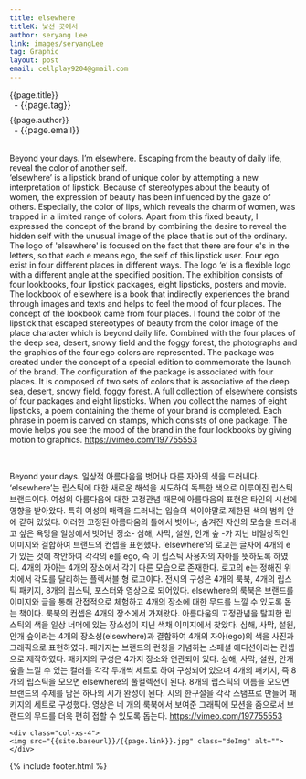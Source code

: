 ```yaml
---
title: elsewhere
titleK: 낯선 곳에서
author: seryang Lee
link: images/seryangLee
tag: Graphic
layout: post
email: cellplay9204@gmail.com
---	
```


<div class="container">

<div class="deDep">
{{page.title}}<br>
<p style="font-size:15px; margin:0px; padding:0px 0px 0px 8px; margin:0px 0px 8px 0px;">- {{page.tag}}</p>
{{page.author}}<br>
<p style="font-size:15px; margin:0px; padding:0px 0px 0px 8px;">- {{page.email}}</p>
</div>

<br>

<div class="det lato">



Beyond your days. I’m elsewhere.
Escaping from the beauty of daily life, reveal the color of another self. 
<br>
‘elsewhere’ is a lipstick brand of unique color by attempting a new interpretation of lipstick.
Because of stereotypes about the beauty of women, the expression of beauty has been influenced by the gaze of others. Especially, the color of lips, which reveals the charm of women, was trapped in a limited range of colors. Apart from this fixed beauty, I expressed the concept of the brand by combining the desire to reveal the hidden self with the unusual image of the place that is out of the ordinary.
The logo of 'elsewhere' is focused on the fact that there are four e's in the letters, so that each e means ego, the self of this lipstick user. Four ego exist in four different places in different ways. The logo ‘e’ is a flexible logo with a different angle at the specified position.
The exhibition consists of four lookbooks, four lipstick packages, eight lipsticks, posters and movie. 
The lookbook of elsewhere is a book that indirectly experiences the brand through images and texts and helps to feel the mood of four places.
The concept of the lookbook came from four places. I found the color of the lipstick that escaped stereotypes of beauty from the color image of the place character which is beyond daily life. Combined with the four places of the deep sea, desert, snowy field and the foggy forest, the photographs and the graphics of the four ego colors are represented.
The package was created under the concept of a special edition to commemorate the launch of the brand. The configuration of the package is associated with four places. It is composed of two sets of colors that is associative of the deep sea, desert, snowy field, foggy forest. A full collection of elsewhere consists of four packages and eight lipsticks.  When you collect the names of eight lipsticks, a poem containing the theme of your brand is completed. Each phrase in poem is carved on stamps, which consists of one package.
The movie helps you see the mood of the brand in the four lookbooks by giving motion to graphics.
https://vimeo.com/197755553



</div>

<br>

<div class="noto">

Beyond your days. 
일상적 아름다움을 벗어나 다른 자아의 색을 드러내다.
<br>
‘elsewhere’는 립스틱에 대한 새로운 해석을 시도하여 독특한 색으로 이루어진 립스틱 브랜드이다. 
여성의 아름다움에 대한 고정관념 때문에 아름다움의 표현은 타인의 시선에 영향을 받아왔다. 특히 여성의 매력을 드러내는 입술의 색이야말로 제한된 색의 범위 안에 갇혀 있었다. 이러한 고정된 아름다움의 틀에서 벗어나, 숨겨진 자신의 모습을 드러내고 싶은 욕망을 일상에서 벗어난 장소- 심해, 사막, 설원, 안개 숲 -가 지닌 비일상적인 이미지와 결합하여 브랜드의 컨셉을 표현했다.
‘elsewhere’의 로고는 글자에 4개의 e가 있는 것에 착안하여 각각의 e를 ego, 즉 이 립스틱 사용자의 자아를 뜻하도록 하였다. 4개의 자아는 4개의 장소에서 각기 다른 모습으로 존재한다. 로고의 e는 정해진 위치에서 각도를 달리하는 플렉서블 형 로고이다. 
전시의 구성은 4개의 룩북, 4개의 립스틱 패키지, 8개의 립스틱, 포스터와 영상으로 되어있다. 
elsewhere의 룩북은 브랜드를 이미지와 글을 통해 간접적으로 체험하고 4개의 장소에 대한 무드를 느낄 수 있도록 돕는 책이다. 룩북의 컨셉은 4개의 장소에서 가져왔다. 아름다움의 고정관념을 탈피한 립스틱의 색을 일상 너머에 있는 장소성이 지닌 색채 이미지에서 찾았다. 심해, 사막, 설원, 안개 숲이라는 4개의 장소성(elsewhere)과 결합하여 4개의 자아(ego)의 색을 사진과 그래픽으로 표현하였다. 
패키지는 브랜드의 런칭을 기념하는 스페셜 에디션이라는 컨셉으로 제작하였다. 패키지의 구성은 4가지 장소와 연관되어 있다. 심해, 사막, 설원, 안개 숲을 느낄 수 있는 컬러를 각각 두개씩 세트로 하여 구성되어 있으며 4개의 패키지, 즉 8개의 립스틱을 모으면 elsewhere의 풀컬렉션이 된다.  8개의 립스틱의 이름을 모으면 브랜드의 주제를 담은 하나의 시가 완성이 된다. 시의 한구절을 각각 스탬프로 만들어 패키지의 세트로 구성했다. 
영상은 네 개의 룩북에서 보여준 그래픽에 모션을 줌으로서 브랜드의 무드를 더욱 편히 접할 수 있도록 돕는다. 
https://vimeo.com/197755553


</div>

<div class="row noto">
	
	<div class="col-xs-4">
	<img src="{{site.baseurl}}/{{page.link}}.jpg" class="deImg" alt=""></div>
	
</div>

	

</div> 

{% include footer.html %}